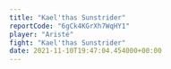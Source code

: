 ```yaml
---
title: "Kael'thas Sunstrider"
reportCode: "6gCk4KGrXh7WqHY1"
player: "Aristé"
fight: "Kael'thas Sunstrider"
date: 2021-11-10T19:47:04.454000+00:00
---
```

